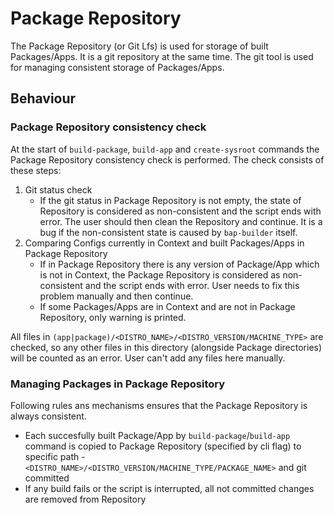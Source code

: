 # Package Repository

The Package Repository (or Git Lfs) is used for storage of built Packages/Apps. It is a git repository
at the same time. The git tool is used for managing consistent storage of Packages/Apps.

## Behaviour

### Package Repository consistency check

At the start of `build-package`, `build-app` and `create-sysroot` commands the Package Repository
consistency check is performed. The check consists of these steps:

1) Git status check
   - If the git status in Package Repository is not empty, the state of Repository is considered as
   non-consistent and the script ends with error. The user should then clean the Repository and
   continue. It is a bug if the non-consistent state is caused by `bap-builder` itself.
2) Comparing Configs currently in Context and built Packages/Apps in Package Repository
   - If in Package Repository there is any version of Package/App which is not in Context, the
   Package Repository is considered as non-consistent and the script ends with error. User needs to
   fix this problem manually and then continue.
   - If some Packages/Apps are in Context and are not in Package Repository, only warning is
   printed.

All files in `(app|package)/<DISTRO_NAME>/<DISTRO_VERSION/MACHINE_TYPE>` are checked, so any other
files in this directory (alongside Package directories) will be counted as an error. User can't add
any files here manually.

### Managing Packages in Package Repository

Following rules ans mechanisms ensures that the Package Repository is always consistent.

- Each succesfully built Package/App by `build-package`/`build-app` command is copied to Package
Repository (specified by cli flag) to specific path -
`<DISTRO_NAME>/<DISTRO_VERSION/MACHINE_TYPE/PACKAGE_NAME>` and git committed
- If any build fails or the script is interrupted, all not committed changes are removed from
Repository
